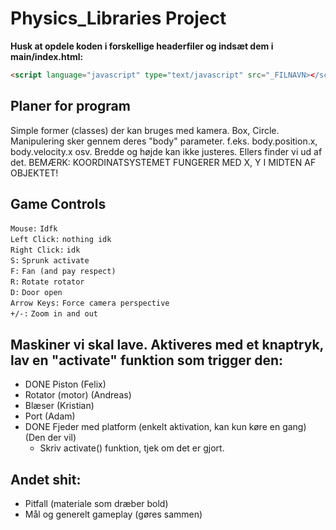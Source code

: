# Physics_Libraries Project
**Husk at opdele koden i forskellige headerfiler og indsæt dem i main/index.html:**
~~~~ HTML
<script language="javascript" type="text/javascript" src="_FILNAVN></script>
~~~~

## Planer for program
Simple former (classes) der kan bruges med kamera.
Box, Circle.
Manipulering sker gennem deres "body" parameter. f.eks. body.position.x, body.velocity.x osv.
Bredde og højde kan ikke justeres. Ellers finder vi ud af det.
BEMÆRK: KOORDINATSYSTEMET FUNGERER MED X, Y I MIDTEN AF OBJEKTET!
## Game Controls  
```Mouse:```         ```Idfk```   
```Left Click:```    ```nothing idk```  
```Right Click:```    ```idk```  
```S:```          ```Sprunk activate```  
```F:```          ```Fan (and pay respect)```  
```R:```          ```Rotate rotator```  
```D:```          ```Door open```  
```Arrow Keys:```     ```Force camera perspective```  
```+/-:```          ```Zoom in and out```  


## Maskiner vi skal lave. Aktiveres med et knaptryk, lav en "activate" funktion som trigger den:  
- DONE Piston (Felix)
- Rotator (motor) (Andreas)
- Blæser (Kristian)
- Port (Adam)
- DONE Fjeder med platform (enkelt aktivation, kan kun køre en gang) (Den der vil)
   - Skriv activate() funktion, tjek om det er gjort.

## Andet shit:
- Pitfall (materiale som dræber bold)
- Mål og generelt gameplay (gøres sammen)

